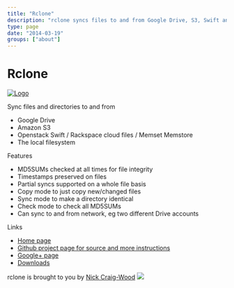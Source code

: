 ```yaml
---
title: "Rclone"
description: "rclone syncs files to and from Google Drive, S3, Swift and Cloudfiles."
type: page
date: "2014-03-19"
groups: ["about"]
---
```


Rclone
======

[![Logo](/img/rclone-120x120.png)](http://rclone.org/)

Sync files and directories to and from

  * Google Drive
  * Amazon S3
  * Openstack Swift / Rackspace cloud files / Memset Memstore
  * The local filesystem

Features

  * MD5SUMs checked at all times for file integrity
  * Timestamps preserved on files
  * Partial syncs supported on a whole file basis
  * Copy mode to just copy new/changed files
  * Sync mode to make a directory identical
  * Check mode to check all MD5SUMs
  * Can sync to and from network, eg two different Drive accounts

Links

  * [Home page](http://rclone.org/)
  * [Github project page for source and more instructions](http://github.com/ncw/rclone)
  * <a href="https://plus.google.com/110609214444437761115" rel="publisher">Google+ page</a></li>
  * [Downloads](http://www.craig-wood.com/nick/pub/rclone/)

rclone is brought to you by <a href="http://www.craig-wood.com/nick/">Nick Craig-Wood</a> <img src="http://www.craig-wood.com/nick/small/njcw.jpg" />
